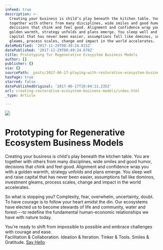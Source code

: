 ```yaml
---
inFeed: true
description: >-
  Creating your business is child’s play beneath the kitchen table. You are
  together with others from many disciplines, wide smiles and good humor,
  decisions that chink and feel good. Alignment and confidence wrap you with a
  golden warmth, strategy unfolds and plans emerge. You sleep well and raise
  capital that has never been easier, assumptions fall like dominos, investment
  gleams, process scales, change and impact in the world accelerates.
dateModified: '2017-11-29T08:49:24.015Z'
datePublished: '2017-11-29T08:49:24.678Z'
title: Prototyping for Regenerative Ecosystem Business Models
author: []
publisher: {}
via: {}
sourcePath: _posts/2017-06-17-playing-with-restorative-ecosystem-business-models.md
hasPage: true
starred: false
datePublishedOriginal: '2017-06-17T10:04:11.235Z'
url: creating-restorative-ecosystem-business-models/index.html
_type: Article

---
```

![](https://the-grid-user-content.s3-us-west-2.amazonaws.com/bd4c482b-dac0-4c08-b58f-a07b1dc5c291.jpg)

# Prototyping for Regenerative Ecosystem Business Models

Creating your business is child's play beneath the kitchen table. You are together with others from many disciplines, wide smiles and good humor, decisions that chink and feel good. Alignment and confidence wrap you with a golden warmth, strategy unfolds and plans emerge. You sleep well and raise capital that has never been easier, assumptions fall like dominos, investment gleams, process scales, change and impact in the world accelerates.

So what is stopping you? Complexity, fear, overwhelm, uncertainty, doubt. To have courage is to follow your heart amidst the din. Our ecosystems have elected us to become stewards of life and community, water and forest---to redefine the fundamental human-economic relationships we have with nature today.

You're ready to shift from impossible to possible and embrace challenges with courage and ease.   
Facilitation & Collaboration. Ideation & Iteration. Tinker & Tools. Smiles & Gratitude.
[Say Hello][0]

[0]: https://calendly.com/monsters